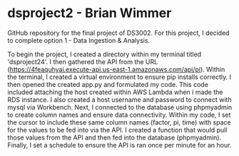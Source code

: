 # dsproject2 - Brian Wimmer
GitHub repository for the final project of DS3002. For this project, I decided to complete option 1 - Data Ingestion & Analysis.

To begin the project, I created a directory within my terminal titled 'dsproject24'. I then gathered the API from the URL (https://4feaquhyai.execute-api.us-east-1.amazonaws.com/api/pi). Within the terminal, I created a virtual environment to ensure pip installs correctly. I then opened the created app.py and formulated my code. This code included attaching the host created within AWS Lambda when i made the RDS instance. I also created a host username and password to connect with mysql via Workbench. Next, I connected to the database using phpmyadmin to create column names and ensure data connectivity. Within my code, I set the cursor to include these same column names (factor, pi, time) with space for the values to be fed into via the API. I created a function that would pull those values from the API and then fed into the database (phpmyadmin). Finally, I set a schedule to ensure the API is ran once per minute for an hour.
